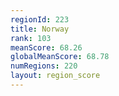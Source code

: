 ```yaml
---
regionId: 223
title: Norway
rank: 103
meanScore: 68.26
globalMeanScore: 68.78
numRegions: 220
layout: region_score
---
```

